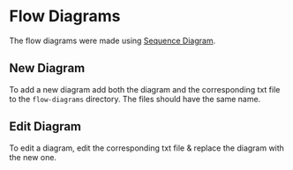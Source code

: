 # Flow Diagrams
The flow diagrams were made using [Sequence Diagram](https://sequencediagram.org).

## New Diagram
To add a new diagram add both the diagram and the corresponding txt file to the `flow-diagrams` directory. The files should have the same name.

## Edit Diagram
To edit a diagram, edit the corresponding txt file & replace the diagram with the new one.